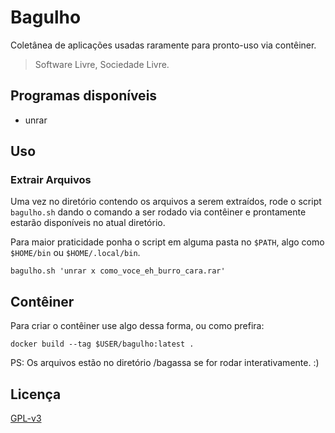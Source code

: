 # Bagulho

Coletânea de aplicações usadas raramente para pronto-uso via contêiner. 

> Software Livre, Sociedade Livre.

## Programas disponíveis
-  unrar

## Uso

### Extrair Arquivos
Uma vez no diretório contendo os arquivos a serem extraídos, rode o script
`bagulho.sh` dando o comando a ser rodado via contêiner e prontamente estarão disponíveis no atual diretório.

Para maior praticidade ponha o script em alguma pasta no `$PATH`, algo como `$HOME/bin` ou `$HOME/.local/bin`.

    bagulho.sh 'unrar x como_voce_eh_burro_cara.rar'

## Contêiner
Para criar o contêiner use algo dessa forma, ou como prefira:

    docker build --tag $USER/bagulho:latest .

PS: Os arquivos estão no diretório /bagassa se for rodar interativamente. :)

## Licença

[GPL-v3](https://www.gnu.org/licenses/gpl-3.0.en.html)
